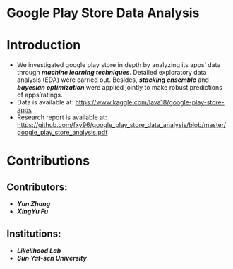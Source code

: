 # Google Play Store Data Analysis

Introduction
====
- We investigated google play store in depth by analyzing its apps’ data through ***machine learning techniques***. Detailed exploratory data analysis (EDA) were carried out. Besides, ***stacking ensemble*** and ***bayesian optimization*** were applied jointly to make robust predictions of apps’ratings.
- Data is available at: https://www.kaggle.com/lava18/google-play-store-apps
- Research report is available at: https://github.com/fxy96/google_play_store_data_analysis/blob/master/google_play_store_analysis.pdf

Contributions
====
Contributors:
------- 
- ***Yun Zhang***
- ***XingYu Fu***

Institutions: 
------- 
- ***Likelihood Lab***
- ***Sun Yat-sen University***
